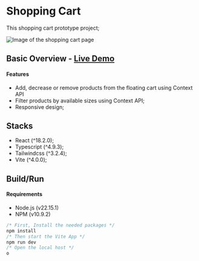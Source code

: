# Shopping Cart

This shopping cart prototype project;

<img src="/img/shoppingcart.png" alt="Image of the shopping cart page"></img>

## Basic Overview - [Live Demo](https://clotheshoppingcart.vercel.app/)

#### Features

- Add, decrease or remove products from the floating cart using Context API
- Filter products by available sizes using Context API;
- Responsive design;

## Stacks

- React (^18.2.0);
- Typescript (^4.9.3);
- Tailwindcss (^3.2.4);
- Vite (^4.0.0);

## Build/Run

#### Requirements

- Node.js (v22.15.1)
- NPM (v10.9.2)

```javascript
/* First, Install the needed packages */
npm install
/* Then start the Vite App */
npm run dev
/* Open the local host */
o
```
